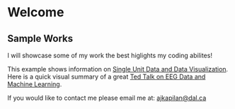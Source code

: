 # Welcome
## Sample Works

I will showcase some of my work the best higlights my coding abilites!

This example shows information on [Single Unit Data and Data Visualization](EEG_Mach_TT.md).
Here is a quick visual summary of a great [Ted Talk on EEG Data and Machine Learning](EEG_Mach_TT.md).

If you would like to contact me please email me at:
[ajkapilan@dal.ca](mailto:ajkapilan@dal.ca)
